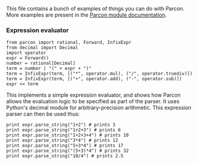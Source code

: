 This file contains a bunch of examples of things you can do with Parcon. More
examples are present in the [Parcon module documentation](parcon.html).

### Expression evaluator

    from parcon import rational, Forward, InfixExpr
    from decimal import Decimal
    import operator
    expr = Forward()
    number = rational[Decimal]
    term = number | "(" + expr + ")"
    term = InfixExpr(term, [("*", operator.mul), ("/", operator.truediv)])
    term = InfixExpr(term, [("+", operator.add), ("-", operator.sub)])
    expr << term
	
This implements a simple expression evaluator, and shows how Parcon allows the
evaluation logic to be specified as part of the parser. It uses Python's
decimal module for arbitrary-precision arithmetic. This expression parser can
then be used thus:

	print expr.parse_string("1+2") # prints 3
	print expr.parse_string("1+2+3") # prints 6
	print expr.parse_string("1+2+3+4") # prints 10
	print expr.parse_string("3*4") # prints 12
	print expr.parse_string("5+3*4") # prints 17
	print expr.parse_string("(5+3)*4") # prints 32
	print expr.parse_string("10/4") # prints 2.5
